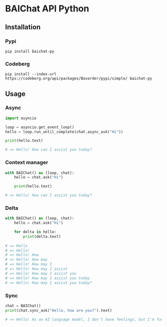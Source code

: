 # BAIChat API Python

## Installation

### Pypi

``` shell
pip install baichat-py
```

### Codeberg

``` shell
pip install --index-url https://codeberg.org/api/packages/Bavarder/pypi/simple/ baichat-py
```

## Usage

### Async

``` python
import asyncio

loop = asyncio.get_event_loop() 
hello = loop.run_until_complete(chat.async_ask("Hi"))

print(hello.text)

# => Hello! How can I assist you today?
```

### Context manager

``` python
with BAIChat() as (loop, chat):
    hello = chat.ask("Hi")

    print(hello.text)

# => Hello! How can I assist you today?
```

### Delta

``` python
with BAIChat() as (loop, chat):
    hello = chat.ask("Hi")

    for delta in hello:
        print(delta.text)
    
# => Hello
# => Hello!
# => Hello! How
# => Hello! How may
# => Hello! How may I
# => Hello! How may I assist
# => Hello! How may I assist you
# => Hello! How may I assist you today
# => Hello! How may I assist you today?
```

### Sync

``` python
chat = BAIChat()
print(chat.sync_ask("Hello, how are you?").text)

# => Hello! As an AI language model, I don't have feelings, but I'm functioning properly and ready to assist you. How may I help you today?
```
